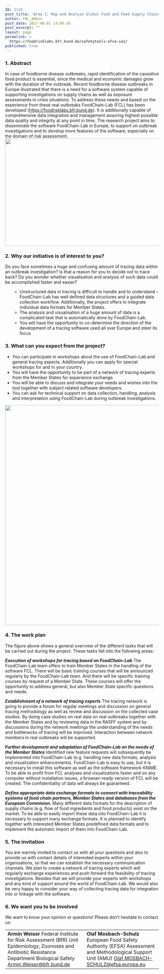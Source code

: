 ```yaml
---
ID: 2128
post_title: 'Area 1: Map and Analyse Global Food and Feed Supply Chains'
author: FRL_Admin
post_date: 2017-06-01 14:06:45
post_excerpt: ""
layout: page
permalink: >
  https://foodrisklabs.bfr.bund.de/safetytools-efsa-sa1/
published: true
---
```

<h3>1. Abstract</h3>
In case of foodborne disease outbreaks, rapid identification of the causative food product is essential, since the medical and economic damages grow with the duration of the outbreak. Recent foodborne disease outbreaks in Europe illustrated that there is a need for a software system capable of supporting investigations on supply chains as well as exposure assessments in crisis situations. To address these needs and based on the experience from these real outbreaks FoodChain-Lab (FCL) has been developed (<a href="https://foodrisklabs.bfr.bund.de">https://foodrisklabs.bfr.bund.de</a>). It is additionally capable of comprehensive data integration and management assuring highest possible data quality and integrity at any point in time.
The research project aims to disseminate the software FoodChain-Lab in Europe, to support on outbreak investigations and to develop more features of the software, especially on the domain of risk assessment.

<img class="aligncenter wp-image-2149 size-large" src="https://foodrisklabs.bfr.bund.de/wp-content/uploads/2017/06/FCL_Mac-Grafik_klein-1024x544.png" alt="" width="660" height="351" />
<h3>2. Why our initiative is of interest to you?</h3>
Do you face sometimes a huge and confusing amount of tracing data within an outbreak investigation? Is that a reason for you to decide not to trace back? Do you wonder whether visualisation and analysis of such data could be accomplished faster and easier?
<ul>
 	<li style="list-style-type: none;">
<ul>
 	<li>Unstructured data in tracing is difficult to handle and to understand – FoodChain-Lab has well defined data structures and a guided data collection workflow. Additionally, the project offers to integrate individual data formats for Member States.</li>
 	<li>The analysis and visualisation of a huge amount of data is a complicated task that is automatically done by FoodChain-Lab.</li>
 	<li>You will have the opportunity to co-determine the direction of the development of a tracing software used all over Europe and steer its focus</li>
</ul>
</li>
</ul>
<h3>3. What can you expect from the project?</h3>
<ul>
 	<li>You can participate in workshops about the use of FoodChain-Lab and general tracing aspects. Additionally you can apply for special workshops for and in your country.</li>
 	<li>You will have the opportunity to be part of a network of tracing experts from the Member States for experience exchange.</li>
 	<li>You will be able to discuss and integrate your needs and wishes into the tool together with subject related software developers.</li>
 	<li>You can ask for technical support on data collection, handling, analysis and interpretation using FoodChain-Lab during outbreak investigations.</li>
</ul>
<img class="aligncenter wp-image-2150 size-full" src="https://foodrisklabs.bfr.bund.de/wp-content/uploads/2017/06/EFSA-Kooperation-Grafik-Flyer.png" alt="" width="960" height="720" />
<h3>4. The work plan</h3>
The figure above shows a general overview of the different tasks that will be carried out during the project. These tasks fall into the following areas:

<strong><em>Execution of workshops for tracing based on FoodChain-Lab</em></strong>
The FoodChain-Lab team offers to train Member States in the handling of the software FCL. There will be basic training courses that will be announced regularly by the FoodChain-Lab team.
And there will be specific training courses by request of a Member State. These courses will offer the opportunity to address general, but also Member State specific questions and needs.

<strong><em>Establishment of a network of tracing experts</em></strong>
The tracing network is going to provide a forum for regular meetings and discussion on general tracing methodology as well as review and discussion on the collected case studies. By doing case studies on real data on real outbreaks together with the Member States and by reviewing data in the RASFF system and by discussions during the network meetings the understanding of the needs and bottlenecks of tracing will be improved. Interaction between network members in real outbreaks will be supported.

<strong><em>Further development and adaptation of FoodChain-Lab on the needs of the Member States</em></strong>
Identified new feature requests will subsequently be implemented into FoodChain-Lab (e.g. handling new data formats, analysis and visualization enhancements).
FoodChain-Lab is easy to use, but it is necessary to install this software as well as the software framework KNIME. To be able to profit from FCL analyses and visualizations faster and on any computer without installation issues, a browser-ready version of FCL will be created. The confidentiality of data will always be guaranteed.

<strong><em>Define appropriate data exchange formats to connect with traceability systems of food chain partners, Member States and databases from the European Commision.</em></strong>
Many different data formats for the description of supply chains (e.g. flow of food ingredients and food products) exist on the market. To be able to easily import these data into FoodChain-Lab it is necessary to support many exchange formats. It is planned to identify together with interested Member States predefined data formats and to implement the automatic import of them into FoodChain-Lab.
<h3>5. The invitation</h3>
You are warmly invited to contact us with all your questions and also to provide us with contact details of interested experts within your organisations, so that we can establish the necessary communication channels. We plan to create a network of tracing experts which will regularly exchange experiences and push forward the feasibility of tracing investigations. Besides that we will provide your experts with workshops and any kind of support around the world of FoodChain-Lab. We would also be very happy to consider your way of collecting tracing data for integration into or linkage with the software.
<h3>6. We want you to be involved</h3>
We want to know your opinion or questions!
Please don’t hesitate to contact us:
<table style="height: 216px;" width="653">
<tbody>
<tr>
<td><strong>Armin Weiser</strong>
Federal Institute for Risk Assessment
(BfR)
Unit Epidemiology, Zoonoses and Antibiotic Resistance
Department Biological Safety
<a href="mailto:Armin.Weiser@bfr.bund.de">Armin.Weiser@bfr.bund.de</a></td>
<td><strong>Olaf Mosbach-Schulz</strong>
European Food Safety Authority
(EFSA)
Assessment and Methodological
Support Unit (AMU)
<a href="mailto:Olaf.MOSBACH-SCHULZ@efsa.europa.eu">Olaf.MOSBACH-SCHULZ@efsa.europa.eu</a></td>
</tr>
</tbody>
</table>
